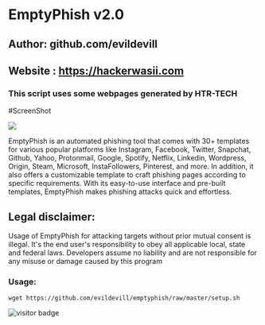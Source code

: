 # EmptyPhish v2.0
## Author: github.com/evildevill
## Website : https://hackerwasii.com
### This script uses some webpages generated by HTR-TECH

#ScreenShot
<p>
<img src="https://github.com/evildevill/emptyphish/blob/master/ascets/Screenshot_2020-09-10-19-23-55.png">
</p>

EmptyPhish is an automated phishing tool that comes with 30+ templates for various popular platforms like Instagram, Facebook, Twitter, Snapchat, Github, Yahoo, Protonmail, Google, Spotify, Netflix, Linkedin, Wordpress, Origin, Steam, Microsoft, InstaFollowers, Pinterest, and more. In addition, it also offers a customizable template to craft phishing pages according to specific requirements. With its easy-to-use interface and pre-built templates, EmptyPhish makes phishing attacks quick and effortless.

## Legal disclaimer:

Usage of EmptyPhish for attacking targets without prior mutual consent is illegal. It's the end user's responsibility to obey all applicable local, state and federal laws. Developers assume no liability and are not responsible for any misuse or damage caused by this program 


### Usage:
```
wget https://github.com/evildevill/emptyphish/raw/master/setup.sh
```
<p>
<img src="https://visitor-badge.laobi.icu/badge?page_id=HackerWaSi" alt="visitor badge"/>
</p>

